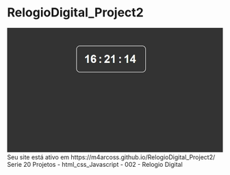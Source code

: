 # RelogioDigital_Project2<br>
<img src="https://github.com/M4arcoss/RelogioDigital_Project2/blob/main/Captura%20de%20tela%202023-09-08%20162122.jpg">
<br>
Seu site está ativo em https://m4arcoss.github.io/RelogioDigital_Project2/
Serie 20 Projetos - html_css_Javascript - 002 - Relogio Digital
